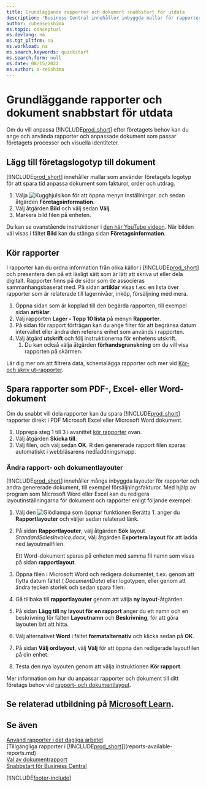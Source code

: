 ```yaml
---
title: Grundläggande rapporter och dokument snabbstart för utdata
description: 'Business Central innehåller inbyggda mallar för rapporter och dokument, med många anpassningsalternativ som du kan använda för att anpassa dem efter företagets behov.'
author: rubenseishima
ms.topic: conceptual
ms.devlang: na
ms.tgt_pltfrm: na
ms.workload: na
ms.search.keywords: quickstart
ms.search.form: null
ms.date: 08/15/2022
ms.author: a-reishima
---
```


# <a name="basic-reports-and-documents-output-quick-start"></a><a name="basic-reports-and-documents-output-quick-start"></a>Grundläggande rapporter och dokument snabbstart för utdata

Om du vill anpassa [!INCLUDE[prod_short](includes/prod_short.md)] efter företagets behov kan du ange och använda rapporter och anpassade dokument som passar företagets processer och visuella identiteter.

## <a name="add-your-company-logo-to-documents"></a><a name="add-your-company-logo-to-documents"></a>Lägg till företagslogotyp till dokument

[!INCLUDE[prod_short](includes/prod_short.md)] innehåller mallar som använder företagets logotyp för att spara tid anpassa dokument som fakturor, order och utdrag.

1. Välja ![Kugghjulsikon för att öppna menyn Inställningar.](media/ui-experience/settings_icon_small.png) och sedan åtgärden **Företagsinformation**.
2. Välj åtgärden **Bild** och välj sedan **Välj**.
3. Markera bild filen på enheten.

Du kan se ovanstående instruktioner i [den här YouTube videon](https://www.youtube.com/watch?v=AatXbKF1NGg). När bilden väl visas i fältet **Bild** kan du stänga sidan **Företagsinformation**.

## <a name="run-reports"></a><a name="run-reports"></a>Kör rapporter

I rapporter kan du ordna information från olika källor i [!INCLUDE[prod_short](includes/prod_short.md)] och presentera den på ett läsligt sätt som är lätt att skriva ut eller dela digitalt. Rapporter finns på de sidor som de associeras sammanhangsbaserat med. På sidan **artiklar** visas t.ex. en lista över rapporter som är relaterade till lagernivåer, inköp, försäljning med mera.

1. Öppna sidan som är kopplad till den begärda rapporten, till exempel sidan **artiklar**.
2. Välj rapporten **Lager - Topp 10 lista** på menyn **Rapporter**.
3. På sidan för rapport förfrågan kan du ange filter för att begränsa datum intervallet eller ändra den referens enhet som används i rapporten.
4. Välj åtgärd **utskrift** och följ instruktionerna för enhetens utskrift.
    1. Du kan också välja åtgärden **förhandsgranskning** om du vill visa rapporten på skärmen.

Lär dig mer om att filtrera data, schemalägga rapporter och mer vid [Kör- och skriv ut-rapporter](ui-work-report.md).

## <a name="save-reports-as-pdf-excel-or-word-documents"></a><a name="save-reports-as-pdf-excel-or-word-documents"></a>Spara rapporter som PDF-, Excel- eller Word-dokument

Om du snabbt vill dela rapporter kan du spara [!INCLUDE[prod_short](includes/prod_short.md)] rapporter direkt i PDF Microsoft Excel eller Microsoft Word dokument.

1. Upprepa steg 1 till 3 i avsnittet [kör rapporter](#run-reports) ovan.
2. Välj åtgärden **Skicka till**.
3. Välj filen, och välj sedan **OK**.
R den genererade rapport filen sparas automatiskt i webbläsarens nedĺaddningsmapp.

### <a name="change-report-and-document-layouts"></a><a name="change-report-and-document-layouts"></a>Ändra rapport- och dokumentlayouter

[!INCLUDE[prod_short](includes/prod_short.md)] innehåller många inbyggda layouter för rapporter och andra genererade dokument, till exempel försäljningsfakturor. Med hjälp av program som Microsoft Word eller Excel kan du redigera layoutinställningarna för dokument och rapporter enligt följande exempel:

1. Välj den ![Glödlampa som öppnar funktionen Berätta 1.](media/ui-search/search_small.png "Berätta för mig vad du vill göra") anger du **Rapportlayouter** och väljer sedan relaterad länk.
2. På sidan **Rapportlayouter**, välj åtgärden **Sök** layout *StandardSalesInvoice.docx*, välj åtgärden **Exportera layout** för att ladda ned layoutmallfilen.

    Ett Word-dokument sparas på enheten med samma fil namn som visas på sidan **rapportlayout**.
3. Öppna filen i Microsoft Word och redigera dokumentet, t.ex. genom att flytta datum fältet ( *DocumentDate*) eller logotypen, eller genom att ändra tecken storlek och sedan spara filen.
4. Gå tillbaka till **rapportlayouter** genom att välja **ny layout**-åtgärden.
5. På sidan **Lägg till ny layout för en rapport** anger du ett namn och en beskrivning för fälten **Layoutnamn** och **Beskrivning**, för att göra layouten lätt att hitta.
6. Välj alternativet **Word** i fältet **formatalternativ** och klicka sedan på **OK**.
7. På sidan **Välj ordlayout**, välj **Välj** för att öppna den redigerade layoutfilen på din enhet.
8. Testa den nya layouten genom att välja instruktionen **Kör rapport**.

Mer information om hur du anpassar rapporter och dokument till ditt företags behov vid [rapport- och dokumentlayout](ui-manage-report-layouts.md).

## <a name="see-related-training-at-microsoft-learn"></a><a name="see-related-training-at-microsoft-learn"></a>Se relaterad utbildning på [Microsoft Learn](/learn/modules/work-with-reports/).

## <a name="see-also"></a><a name="see-also"></a>Se även

[Använd rapporter i det dagliga arbetet](reports-use-reports.md)  
[Tillgängliga rapporter i [!INCLUDE[prod_short](includes/prod_short.md)]](reports-available-reports.md)  
[Val av dokumentrapport](across-report-selections.md)  
[Snabbstart för Business Central](quick-start-business-central.md)  

[!INCLUDE[footer-include](includes/footer-banner.md)]
